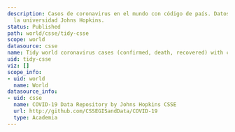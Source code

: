 ```yaml
---
description: Casos de coronavirus en el mundo con código de país. Datos del CSSE de
  la universidad Johns Hopkins.
status: Published
path: world/csse/tidy-csse
scope: world
datasource: csse
name: Tidy world coronavirus cases (confirmed, death, recovered) with country codes
uid: tidy-csse
viz: []
scope_info:
- uid: world
  name: World
datasource_info:
- uid: csse
  name: COVID-19 Data Repository by Johns Hopkins CSSE
  url: http://github.com/CSSEGISandData/COVID-19
  type: Academia
---
```


